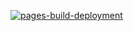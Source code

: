 [![pages-build-deployment](https://github.com/Mayooran1987/MC3020-E23/actions/workflows/pages/pages-build-deployment/badge.svg)](https://github.com/Mayooran1987/MC3020-E23/actions/workflows/pages/pages-build-deployment)
